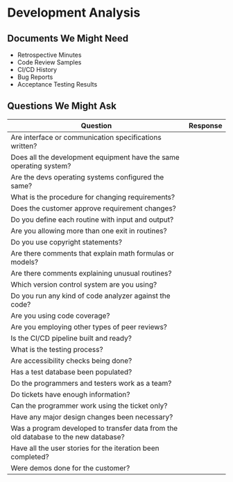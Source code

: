 # Development Analysis

## Documents We Might Need

- Retrospective Minutes
- Code Review Samples
- CI/CD History
- Bug Reports
- Acceptance Testing Results

## Questions We Might Ask

| Question | Response |
| --- | --- |
| Are interface or communication specifications written? | |
| Does all the development equipment have the same operating system? |  |
| Are the devs operating systems configured the same? |  |
| What is the procedure for changing requirements? |  |
| Does the customer approve requirement changes? |  |
| Do you define each routine with input and output? |  |
| Are you allowing more than one exit in routines? |  |
| Do you use copyright statements? |  |
| Are there comments that explain math formulas or models? |  |
| Are there comments explaining unusual routines? |  |
| Which version control system are you using? |  |
| Do you run any kind of code analyzer against the code?  |  |
| Are you using code coverage? |  |
| Are you employing other types of peer reviews? |  |
| Is the CI/CD pipeline built and ready? |  |
| What is the testing process? |  |
| Are accessibility checks being done? | |
| Has a test database been populated? |  |
| Do the programmers and testers work as a team? |  |
| Do tickets have enough information? |  |
| Can the programmer work using the ticket only? |  |
| Have any major design changes been necessary? |  |
| Was a program developed to transfer data from the old database to the new database? |  |
| Have all the user stories for the iteration been completed? |  |
| Were demos done for the customer? |  |
